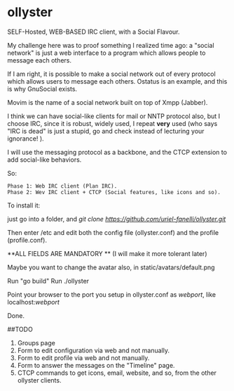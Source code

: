 # ollyster
SELF-Hosted, WEB-BASED IRC client, with a Social Flavour.

My challenge here was to proof something I realized time ago: a "social network" 
is just a web interface to a program which allows people to message each others.

If I am right, it is possible to make a social network out of every protocol which
allows users to message each others. Ostatus is an example, and this is why GnuSocial 
exists. 

Movim is the name of a social network built on top of Xmpp (Jabber).

I think we can have social-like clients for mail or NNTP protocol also, but I choose IRC,
since it is robust, widely used, I repeat **very** used (who says "IRC is dead" is just a stupid, 
go and check instead of lecturing your ignorance! ).

I will use the messaging protocol as a backbone, and the CTCP extension to add social-like
behaviors.

So:

    Phase 1: Web IRC client (Plan IRC).
    Phase 2: Wev IRC client + CTCP (Social features, like icons and so).


To install it:

just go into a folder, and _git clone https://github.com/uriel-fanelli/ollyster.git_

Then enter /etc and edit both the config file  (ollyster.conf) and the profile (profile.conf).

**ALL FIELDS ARE MANDATORY ** (I will make it more tolerant later)

Maybe you want to change the avatar also, in static/avatars/default.png 

Run "go build"
Run ./ollyster

Point your browser to the port you setup in ollyster.conf as _webport_, like  localhost:_webport_

Done.

##TODO

1. Groups page 
2. Form to edit configuration via web and not manually.
3. Form to edit profile via web and not manually.
4. Form to answer the messages on the "Timeline" page.
5. CTCP commands to get icons, email, website, and so, from the other ollyster clients.


